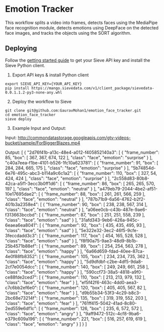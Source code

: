 # Emotion Tracker

This workflow splits a video into frames, detects faces using the MediaPipe face recognition module, detects emotions using DeepFace on the detected face images, and tracks the objects using the SORT algorithm.

## Deploying
Follow the [getting started guide](https://www.sievedata.com/dashboard/welcome) to get your Sieve API key and install the Sieve Python client.

1. Export API keys & install Python client
```
export SIEVE_API_KEY={YOUR_API_KEY}
pip install https://mango.sievedata.com/v1/client_package/sievedata-0.0.1.1.2-py3-none-any.whl
```

2. Deploy the workflow to Sieve
```
git clone git@github.com:GauravMohan1/emotion_face_tracker.git
cd emotion_face_tracker
sieve deploy
```

3. Example Input and Output:

Input: http://commondatastorage.googleapis.com/gtv-videos-bucket/sample/ForBiggerBlazes.mp4

Output:
[
  {
    "2d76f41b-a13c-48e4-a012-f405852140a3": [
      {
        "frame_number": 85,
        "box": [
          367,
          367,
          674,
          122
        ],
        "class": "face",
        "emotion": "surprise"
      }
    ],
    "c40a7eea-f1be-4101-b526-1fc10a623781": [
      {
        "frame_number": 91,
        "box": [
          284,
          284,
          665,
          175
        ],
        "class": "face",
        "emotion": "surprise"
      }
    ],
    "5b74854d-6e76-495c-abc3-b114a9c6c1a2": [
      {
        "frame_number": 110,
        "box": [
          327,
          54,
          424,
          424
        ],
        "class": "face",
        "emotion": "surprise"
      }
    ],
    "2c558d83-80b8-42ca-a5f1-3ecc3b0ff1d6": [
      {
        "frame_number": 86,
        "box": [
          265,
          265,
          570,
          197
        ],
        "class": "face",
        "emotion": "neutral"
      }
    ],
    "a479eb79-2044-4be2-af51-10e17695dae2": [
      {
        "frame_number": 88,
        "box": [
          261,
          261,
          566,
          259
        ],
        "class": "face",
        "emotion": "neutral"
      }
    ],
    "787b71b9-6a56-4762-b2f2-401b3a2358e4": [
      {
        "frame_number": 90,
        "box": [
          238,
          238,
          567,
          314
        ],
        "class": "face",
        "emotion": "neutral"
      }
    ],
    "a06ee0cb-c43b-487e-9ae6-f313663bccbd": [
      {
        "frame_number": 87,
        "box": [
          251,
          251,
          558,
          239
        ],
        "class": "face",
        "emotion": "sad"
      }
    ],
    "31afd343-9eb6-426a-945c-6eaea6ea8041": [
      {
        "frame_number": 92,
        "box": [
          435,
          435,
          495,
          93
        ],
        "class": "face",
        "emotion": "sad"
      }
    ],
    "5e322e32-3ec2-46f5-9cfe-3feccdadd3c3": [
      {
        "frame_number": 117,
        "box": [
          454,
          165,
          528,
          528
        ],
        "class": "face",
        "emotion": "sad"
      }
    ],
    "f8f90a75-9ae3-48d9-8b1b-25b4571b88ef": [
      {
        "frame_number": 89,
        "box": [
          254,
          254,
          563,
          278
        ],
        "class": "face",
        "emotion": "happy"
      }
    ],
    "6a66d659-fdad-40ee-87ca-4e0f88fb8352": [
      {
        "frame_number": 105,
        "box": [
          234,
          234,
          735,
          362
        ],
        "class": "face",
        "emotion": "happy"
      }
    ],
    "5d9dfdbf-c2be-4df5-9da8-2cf7e0054dcc": [
      {
        "frame_number": 140,
        "box": [
          249,
          249,
          661,
          258
        ],
        "class": "face",
        "emotion": "happy"
      }
    ],
    "590ccf73-38a5-4818-a9f0-ce88fde2ced7": [
      {
        "frame_number": 110,
        "box": [
          213,
          213,
          979,
          132
        ],
        "class": "face",
        "emotion": "fear"
      }
    ],
    "ef5f42f6-463c-4dd0-aea3-c7c6bb2ef6e0": [
      {
        "frame_number": 120,
        "box": [
          405,
          405,
          567,
          82
        ],
        "class": "face",
        "emotion": "fear"
      }
    ],
    "d9b55b34-53f3-4c29-b8c3-2bc68e73214f": [
      {
        "frame_number": 135,
        "box": [
          319,
          319,
          552,
          203
        ],
        "class": "face",
        "emotion": "fear"
      }
    ],
    "761ff415-5042-41ad-8c80-2ed559e6df1c": [
      {
        "frame_number": 126,
        "box": [
          235,
          6,
          572,
          572
        ],
        "class": "face",
        "emotion": "angry"
      }
    ],
    "9aff9472-512c-4cf8-9ba6-e379c609a196": [
      {
        "frame_number": 221,
        "box": [
          516,
          257,
          619,
          619
        ],
        "class": "face",
        "emotion": "angry"
      }
    ]
  }
]
